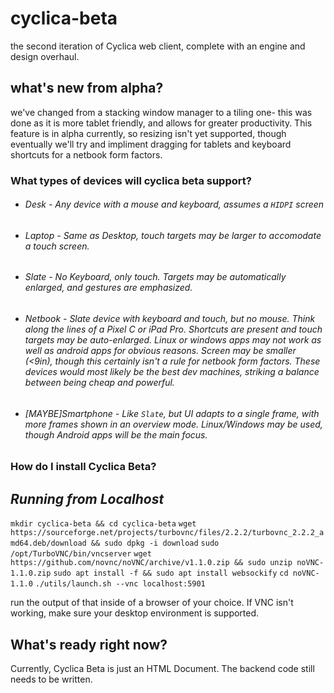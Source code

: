 # cyclica-beta
the second iteration of Cyclica web client, complete with an engine and design overhaul.

## what's new from alpha?
  we've changed from a stacking window manager to a tiling one- this was done as it is more tablet friendly, and allows for greater productivity. This feature is in alpha currently, so resizing isn't yet supported, though eventually we'll try and impliment dragging for tablets and keyboard shortcuts for a netbook form factors.
  
  ### What types of devices will cyclica beta support?
  * ###### Desk - Any device with a mouse and keyboard, assumes a `HIDPI` screen
  
  * ###### Laptop - Same as Desktop, touch targets may be larger to accomodate a touch screen.
  
  * ###### Slate - No Keyboard, only touch. Targets may be automatically enlarged, and gestures are emphasized. 
  
  * ###### Netbook - Slate device with keyboard and touch, but no mouse. Think along the lines of a Pixel C or iPad Pro. Shortcuts are present and touch targets may be auto-enlarged. Linux or windows apps may not work as well as android apps for obvious reasons. Screen may be smaller (<9in), though this certainly isn't a rule for netbook form factors. These devices would most likely be the best dev machines, striking a balance between being cheap and powerful.
  
  * ###### [MAYBE]Smartphone - Like `Slate`, but UI adapts to a single frame, with more frames shown in an overview mode. Linux/Windows may be used, though Android apps will be the main focus.  
  
  ### How do I install Cyclica Beta?
  ## *Running from Localhost*
  `mkdir cyclica-beta && cd cyclica-beta`
  `wget https://sourceforge.net/projects/turbovnc/files/2.2.2/turbovnc_2.2.2_amd64.deb/download && sudo dpkg -i download`
  `sudo /opt/TurboVNC/bin/vncserver`
  `wget https://github.com/novnc/noVNC/archive/v1.1.0.zip && sudo unzip noVNC-1.1.0.zip`
  `sudo apt install -f && sudo apt install websockify`
  `cd noVNC-1.1.0`
  `./utils/launch.sh --vnc localhost:5901`
   
   run the output of that inside of a browser of your choice. If VNC isn't working, make sure your desktop environment is supported.
   
  
  
  ## What's ready right now?
  Currently, Cyclica Beta is just an HTML Document. The backend code still needs to be written. 
